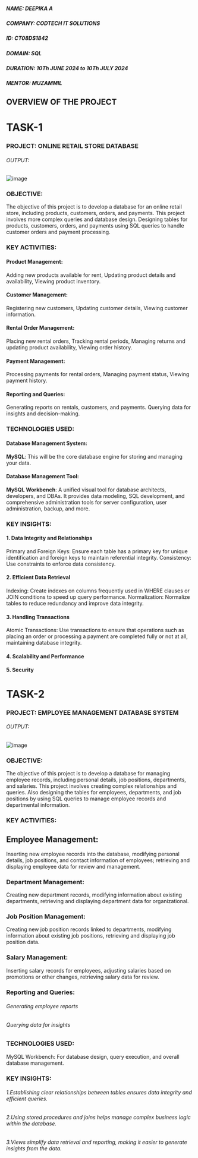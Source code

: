 ##### NAME: DEEPIKA A
##### COMPANY: CODTECH IT SOLUTIONS
##### ID: CT08DS1842
##### DOMAIN: SQL
##### DURATION: 10Th JUNE 2024 to 10Th JULY 2024
##### MENTOR: MUZAMMIL
## OVERVIEW OF THE PROJECT
# TASK-1
### PROJECT: ONLINE RETAIL STORE DATABASE
###### OUTPUT:
![image](https://github.com/DeepikaAnandhan2/CODTECH-IT/assets/145033159/7b9de270-48a1-4d55-9f0f-7f20e66ec3fa)



### OBJECTIVE: 
The objective of this project is to develop a database for an online retail store, including products, customers, orders,
and payments. This project involves more complex queries and database design.
Designing tables for products, customers, orders, and payments using SQL queries to
handle customer orders and payment processing.
### KEY ACTIVITIES:
#### Product Management:
Adding new products available for rent,
Updating product details and availability,
Viewing product inventory.
#### Customer Management:
Registering new customers, 
Updating customer details,
Viewing customer information.
#### Rental Order Management:
Placing new rental orders,
Tracking rental periods,
Managing returns and updating product availability,
Viewing order history.
#### Payment Management:
Processing payments for rental orders,
Managing payment status,
Viewing payment history.
#### Reporting and Queries:
Generating reports on rentals, customers, and payments.
Querying data for insights and decision-making.
### TECHNOLOGIES USED:
#### Database Management System:
**MySQL**: This will be the core database engine for storing and managing your data.
#### Database Management Tool:
**MySQL Workbench**: A unified visual tool for database architects, developers, and DBAs. It provides data modeling, SQL development, and comprehensive administration tools for server configuration, user administration, backup, and more.
### KEY INSIGHTS:
#### 1. Data Integrity and Relationships
Primary and Foreign Keys: Ensure each table has a primary key for unique identification and foreign keys to maintain referential integrity.
Consistency: Use constraints to enforce data consistency.
#### 2. Efficient Data Retrieval
Indexing: Create indexes on columns frequently used in WHERE clauses or JOIN conditions to speed up query performance.
Normalization: Normalize tables to reduce redundancy and improve data integrity.
#### 3. Handling Transactions
Atomic Transactions: Use transactions to ensure that operations such as placing an order or processing a payment are completed fully or not at all, maintaining database integrity.
#### 4. Scalability and Performance
#### 5. Security

# TASK-2
### PROJECT: EMPLOYEE MANAGEMENT DATABASE SYSTEM
###### OUTPUT:
![image](https://github.com/DeepikaAnandhan2/CODTECH-IT/assets/145033159/686b2bcb-259a-4b1f-99a8-9e0839c2bf91)

### OBJECTIVE: 
The objective of this project is to develop a database for managing employee records, including personal details,
job positions, departments, and salaries. This project involves creating complex
relationships and queries. Also designing the tables for employees, departments, and job
positions by using SQL queries to manage employee records and departmental
information.
### KEY ACTIVITIES:
## Employee Management:
Inserting new employee records into the database, 
modifying personal details, job positions, and contact information of employees;
retrieving and displaying employee data for review and management.
### Department Management:
 Creating new department records, modifying information about existing departments, retrieving and displaying department data for organizational.
 ### Job Position Management:
 Creating new job position records linked to departments,  modifying information about existing job positions, retrieving and displaying job position data.
### Salary Management:
Inserting salary records for employees, adjusting salaries based on promotions or other changes, retrieving salary data for review.
### Reporting and Queries:
###### Generating employee reports
###### Querying data for insights
### TECHNOLOGIES USED:
MySQL Workbench: For database design, query execution, and overall database management.
### KEY INSIGHTS:
###### 1.Establishing clear relationships between tables ensures data integrity and efficient queries.
###### 2.Using stored procedures and joins helps manage complex business logic within the database.
###### 3.Views simplify data retrieval and reporting, making it easier to generate insights from the data.


